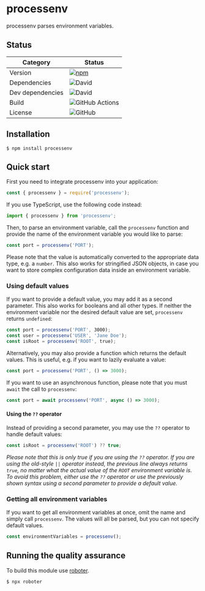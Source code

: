# processenv

processenv parses environment variables.

## Status

| Category         | Status                                                                                                                                           |
| ---------------- | ------------------------------------------------------------------------------------------------------------------------------------------------ |
| Version          | [![npm](https://img.shields.io/npm/v/processenv)](https://www.npmjs.com/package/processenv)                                                      |
| Dependencies     | ![David](https://img.shields.io/david/thenativeweb/processenv)                                                                                   |
| Dev dependencies | ![David](https://img.shields.io/david/dev/thenativeweb/processenv)                                                                               |
| Build            | ![GitHub Actions](https://github.com/thenativeweb/processenv/workflows/Release/badge.svg?branch=master) |
| License          | ![GitHub](https://img.shields.io/github/license/thenativeweb/processenv)                                                                         |

## Installation

```shell
$ npm install processenv
```

## Quick start

First you need to integrate processenv into your application:

```javascript
const { processenv } = require('processenv');
```

If you use TypeScript, use the following code instead:

```typescript
import { processenv } from 'processenv';
```

Then, to parse an environment variable, call the `processenv` function and provide the name of the environment variable you would like to parse:

```javascript
const port = processenv('PORT');
```

Please note that the value is automatically converted to the appropriate data type, e.g. a `number`. This also works for stringified JSON objects, in case you want to store complex configuration data inside an environment variable.

### Using default values

If you want to provide a default value, you may add it as a second parameter. This also works for booleans and all other types. If neither the environment variable nor the desired default value are set, `processenv` returns `undefined`:

```javascript
const port = processenv('PORT', 3000);
const user = processenv('USER', 'Jane Doe');
const isRoot = processenv('ROOT', true);
```

Alternatively, you may also provide a function which returns the default values. This is useful, e.g. if you want to lazily evaluate a value:

```javascript
const port = processenv('PORT', () => 3000);
```

If you want to use an asynchronous function, please note that you must `await` the call to `processenv`:

```javascript
const port = await processenv('PORT', async () => 3000);
```

#### Using the `??` operator

Instead of providing a second parameter, you may use the `??` operator to handle default values:

```javascript
const isRoot = processenv('ROOT') ?? true;
```

*Please note that this is only true if you are using the `??` operator. If you are using the old-style `||` operator instead, the previous line always returns `true`, no matter what the actual value of the `ROOT` environment variable is. To avoid this problem, either use the `??` operator or use the previously shown syntax using a second parameter to provide a default value.*

### Getting all environment variables

If you want to get all environment variables at once, omit the name and simply call `processenv`. The values will all be parsed, but you can not specify default values.

```javascript
const environmentVariables = processenv();
```

## Running the quality assurance

To build this module use [roboter](https://www.npmjs.com/package/roboter).

```shell
$ npx roboter
```
